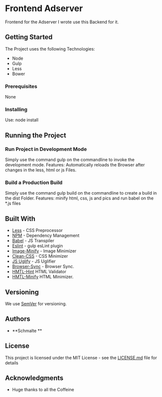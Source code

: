 # Frontend Adserver

Frontend for the Adserver I wrote use this Backend for it.

## Getting Started

The Project uses the following Technologies:
- Node
- Gulp
- Less
- Bower


### Prerequisites

None


### Installing

Use: node install


## Running the Project

### Run Project in Development Mode

Simply use the command gulp on the commandline to invoke the development mode.
Features: Automatically reloads the Browser after changes in the less, html or js Files.


### Build a Production Build

Simply use the command gulp build on the commandline to create a build in the dist Folder.
Features: minify html, css, js and pics and run babel on the *.js files


## Built With

* [Less](http://lesscss.org/) - CSS Preprocessor
* [NPM](https://www.npmjs.com/) - Dependency Management
* [Babel](https://babeljs.io/) - JS Transpiler
* [Eslint](https://github.com/adametry/gulp-eslint) - gulp esLint plugin
* [Image-Minify](https://github.com/sindresorhus/gulp-imagemin) - Image Minimizer
* [Clean-CSS](https://github.com/scniro/gulp-clean-css) - CSS Minimizer
* [JS Uglify](https://github.com/terinjokes/gulp-uglify) - JS Uglifier
* [Browser-Sync](https://www.browsersync.io/) - Browser Sync.
* [HMTL-Hint](https://github.com/bezoerb/gulp-htmlhint) HTML Validator
* [HMTL-Minify](https://github.com/jonschlinkert) HTML Minimizer.

## Versioning

We use [SemVer](http://semver.org/) for versioning. 

## Authors

* **Schmalte **

## License

This project is licensed under the MIT License - see the [LICENSE.md](LICENSE.md) file for details

## Acknowledgments

* Huge thanks to all the Coffeine

